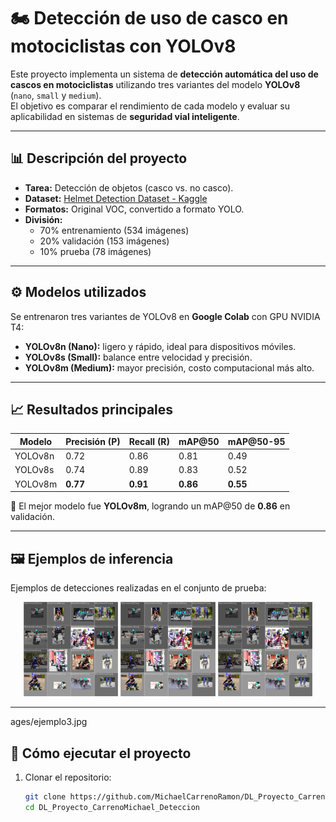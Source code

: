 # 🏍️ Detección de uso de casco en motociclistas con YOLOv8

Este proyecto implementa un sistema de **detección automática del uso de cascos en motociclistas** utilizando tres variantes del modelo **YOLOv8** (`nano`, `small` y `medium`).  
El objetivo es comparar el rendimiento de cada modelo y evaluar su aplicabilidad en sistemas de **seguridad vial inteligente**.

---

## 📊 Descripción del proyecto
- **Tarea:** Detección de objetos (casco vs. no casco).  
- **Dataset:** [Helmet Detection Dataset - Kaggle](https://www.kaggle.com/datasets/andrewmvd/helmet-detection)  
- **Formatos:** Original VOC, convertido a formato YOLO.  
- **División:** 
  - 70% entrenamiento (534 imágenes)  
  - 20% validación (153 imágenes)  
  - 10% prueba (78 imágenes)  

---

## ⚙️ Modelos utilizados
Se entrenaron tres variantes de YOLOv8 en **Google Colab** con GPU NVIDIA T4:

- **YOLOv8n (Nano):** ligero y rápido, ideal para dispositivos móviles.  
- **YOLOv8s (Small):** balance entre velocidad y precisión.  
- **YOLOv8m (Medium):** mayor precisión, costo computacional más alto.  

---

## 📈 Resultados principales
| Modelo   | Precisión (P) | Recall (R) | mAP@50 | mAP@50-95 |
|----------|---------------|------------|--------|-----------|
| YOLOv8n  | 0.72          | 0.86       | 0.81   | 0.49      |
| YOLOv8s  | 0.74          | 0.89       | 0.83   | 0.52      |
| YOLOv8m  | **0.77**      | **0.91**   | **0.86** | **0.55** |

📌 El mejor modelo fue **YOLOv8m**, logrando un mAP@50 de **0.86** en validación.

---

## 🖼️ Ejemplos de inferencia
Ejemplos de detecciones realizadas en el conjunto de prueba:

<p align="center">
  <img src="YOLO_results/yolov8m_helmet/train_batch0.jpg" width="30%">
  <img src="YOLO_results/yolov8n_helmet3/train_batch0.jpg" width="30%">
  <img src="YOLO_results/yolov8s_helmet/train_batch0.jpg" width="30%">
</p>

---
ages/ejemplo3.jpg
## 🚀 Cómo ejecutar el proyecto

1. Clonar el repositorio:
   ```bash
   git clone https://github.com/MichaelCarrenoRamon/DL_Proyecto_CarrenoMichael_Deteccion.git
   cd DL_Proyecto_CarrenoMichael_Deteccion
